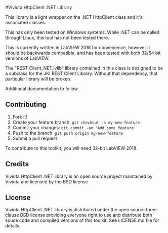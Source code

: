 #Viviota HttpClient .NET Library

This library is a light wrapper on the .NET HttpClient class and it's associated classes.  

This has only been tested on Windows systems.  While .NET can be called through Linux, this tool has not been tested there.

This is currently written in LabVIEW 2018 for convenience, however it should be backwards compatible, and has been tested with both 32/64 bit versions of LabVIEW.

The "REST Client_NET.lvlib" library contained in this class is designed to be a subclass for the JKI REST Client Library. Without that dependency, that particular library will be broken.

Additional documentation to follow.

## Contributing

1. Fork it!
2. Create your feature branch: `git checkout -b my-new-feature`
3. Commit your changes: `git commit -am 'Add some feature'`
4. Push to the branch: `git push origin my-new-feature`
5. Submit a pull request

To contribute to this toolkit, you will need 32-bit LabVIEW 2018.

## Credits

Viviota HttpClient .NET library is an open source project maintained by Viviota and licensed by the BSD license

## License

Viviota HttpClient .NET library is distributed under the open source three clause BSD license providing everyone right to use and distribute both souce code and compiled versions of this toolkit. See LICENSE.md file for details.